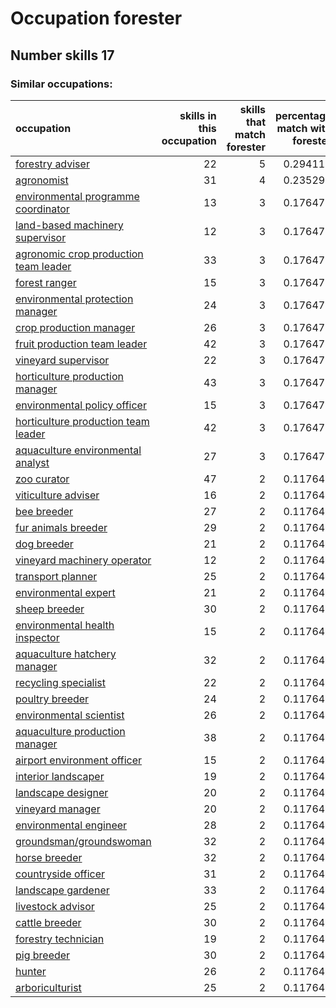 # Occupation forester
## Number skills 17
### Similar occupations:
| occupation                                                                        |   skills in this occupation |   skills that match forester |   percentage match with forester |   skills not in forester |
|:----------------------------------------------------------------------------------|----------------------------:|-----------------------------:|---------------------------------:|-------------------------:|
| [forestry adviser](forestry_adviser.md)                                           |                          22 |                            5 |                         0.294118 |                       17 |
| [agronomist](agronomist.md)                                                       |                          31 |                            4 |                         0.235294 |                       27 |
| [environmental programme coordinator](environmental_programme_coordinator.md)     |                          13 |                            3 |                         0.176471 |                       10 |
| [land-based machinery supervisor](land-based_machinery_supervisor.md)             |                          12 |                            3 |                         0.176471 |                        9 |
| [agronomic crop production team leader](agronomic_crop_production_team_leader.md) |                          33 |                            3 |                         0.176471 |                       30 |
| [forest ranger](forest_ranger.md)                                                 |                          15 |                            3 |                         0.176471 |                       12 |
| [environmental protection manager](environmental_protection_manager.md)           |                          24 |                            3 |                         0.176471 |                       21 |
| [crop production manager](crop_production_manager.md)                             |                          26 |                            3 |                         0.176471 |                       23 |
| [fruit production team leader](fruit_production_team_leader.md)                   |                          42 |                            3 |                         0.176471 |                       39 |
| [vineyard supervisor](vineyard_supervisor.md)                                     |                          22 |                            3 |                         0.176471 |                       19 |
| [horticulture production manager](horticulture_production_manager.md)             |                          43 |                            3 |                         0.176471 |                       40 |
| [environmental policy officer](environmental_policy_officer.md)                   |                          15 |                            3 |                         0.176471 |                       12 |
| [horticulture production team leader](horticulture_production_team_leader.md)     |                          42 |                            3 |                         0.176471 |                       39 |
| [aquaculture environmental analyst](aquaculture_environmental_analyst.md)         |                          27 |                            3 |                         0.176471 |                       24 |
| [zoo curator](zoo_curator.md)                                                     |                          47 |                            2 |                         0.117647 |                       45 |
| [viticulture adviser](viticulture_adviser.md)                                     |                          16 |                            2 |                         0.117647 |                       14 |
| [bee breeder](bee_breeder.md)                                                     |                          27 |                            2 |                         0.117647 |                       25 |
| [fur animals breeder](fur_animals_breeder.md)                                     |                          29 |                            2 |                         0.117647 |                       27 |
| [dog breeder](dog_breeder.md)                                                     |                          21 |                            2 |                         0.117647 |                       19 |
| [vineyard machinery operator](vineyard_machinery_operator.md)                     |                          12 |                            2 |                         0.117647 |                       10 |
| [transport planner](transport_planner.md)                                         |                          25 |                            2 |                         0.117647 |                       23 |
| [environmental expert](environmental_expert.md)                                   |                          21 |                            2 |                         0.117647 |                       19 |
| [sheep breeder](sheep_breeder.md)                                                 |                          30 |                            2 |                         0.117647 |                       28 |
| [environmental health inspector](environmental_health_inspector.md)               |                          15 |                            2 |                         0.117647 |                       13 |
| [aquaculture hatchery manager](aquaculture_hatchery_manager.md)                   |                          32 |                            2 |                         0.117647 |                       30 |
| [recycling specialist](recycling_specialist.md)                                   |                          22 |                            2 |                         0.117647 |                       20 |
| [poultry breeder](poultry_breeder.md)                                             |                          24 |                            2 |                         0.117647 |                       22 |
| [environmental scientist](environmental_scientist.md)                             |                          26 |                            2 |                         0.117647 |                       24 |
| [aquaculture production manager](aquaculture_production_manager.md)               |                          38 |                            2 |                         0.117647 |                       36 |
| [airport environment officer](airport_environment_officer.md)                     |                          15 |                            2 |                         0.117647 |                       13 |
| [interior landscaper](interior_landscaper.md)                                     |                          19 |                            2 |                         0.117647 |                       17 |
| [landscape designer](landscape_designer.md)                                       |                          20 |                            2 |                         0.117647 |                       18 |
| [vineyard manager](vineyard_manager.md)                                           |                          20 |                            2 |                         0.117647 |                       18 |
| [environmental engineer](environmental_engineer.md)                               |                          28 |                            2 |                         0.117647 |                       26 |
| [groundsman/groundswoman](groundsman-groundswoman.md)                             |                          32 |                            2 |                         0.117647 |                       30 |
| [horse breeder](horse_breeder.md)                                                 |                          32 |                            2 |                         0.117647 |                       30 |
| [countryside officer](countryside_officer.md)                                     |                          31 |                            2 |                         0.117647 |                       29 |
| [landscape gardener](landscape_gardener.md)                                       |                          33 |                            2 |                         0.117647 |                       31 |
| [livestock advisor](livestock_advisor.md)                                         |                          25 |                            2 |                         0.117647 |                       23 |
| [cattle breeder](cattle_breeder.md)                                               |                          30 |                            2 |                         0.117647 |                       28 |
| [forestry technician](forestry_technician.md)                                     |                          19 |                            2 |                         0.117647 |                       17 |
| [pig breeder](pig_breeder.md)                                                     |                          30 |                            2 |                         0.117647 |                       28 |
| [hunter](hunter.md)                                                               |                          26 |                            2 |                         0.117647 |                       24 |
| [arboriculturist](arboriculturist.md)                                             |                          25 |                            2 |                         0.117647 |                       23 |
